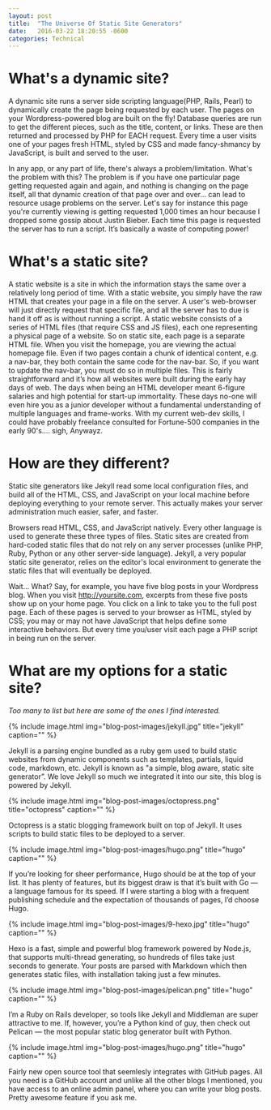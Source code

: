 ```yaml
---
layout: post
title:  "The Universe Of Static Site Generators"
date:   2016-03-22 18:20:55 -0600
categories: Technical
---
```


# What's a dynamic site?

A dynamic site runs a server side scripting language(PHP, Rails, Pearl) to dynamically create the page being requested by each user. The pages on your Wordpress-powered blog are built on the fly! Database queries are run to get the different pieces, such as the title, content, or links. These are then returned and processed by PHP for EACH request. Every time a user visits one of your pages fresh HTML, styled by CSS and made fancy-shmancy by JavaScript, is built and served to the user.

In any app, or any part of life, there's always a problem/limitation. What's the problem with this? The problem is if you have one particular page getting requested again and again, and nothing is changing on the page itself, all that dynamic creation of that page over and over... can lead to resource usage problems on the server. Let's say for instance this page you're currently viewing is getting requested 1,000 times an hour because I dropped some gossip about Justin Bieber. Each time this page is requested the server has to run a script. It’s basically a waste of computing power!

# What's a static site?

A static website is a site in which the information stays the same over a relatively long period of time. With a static website, you simply have the raw HTML that creates your page in a file on the server. A user's web-browser will just directly request that specific file, and all the server has to due is hand it off as is without running a script. A static website consists of a series of HTML files (that require CSS and JS files), each one representing a physical page of a website. So on static site, each page is a separate HTML file. When you visit the homepage, you are viewing the actual homepage file. Even if two pages contain a chunk of identical content, e.g. a nav-bar, they both contain the same code for the nav-bar. So, if you want to update the nav-bar, you must do so in multiple files. This is fairly straightforward and it’s how all websites were built during the early hay days of web. The days when being an HTML developer meant 6-figure salaries and high potential for start-up immortality. These days no-one will even hire you as a junior developer without a fundamental understanding of multiple languages and frame-works. With my current web-dev skills, I could have probably freelance consulted for Fortune-500 companies in the early 90's.... sigh, Anywayz.

# How are they different?

Static site generators like Jekyll read some local configuration files, and build all of the HTML, CSS, and JavaScript on your local machine before deploying everything to your remote server. This actually makes your server administration much easier, safer, and faster.

Browsers read HTML, CSS, and JavaScript natively. Every other language is used to generate these three types of files. Static sites are created from hard-coded static files that do not rely on any server processes (unlike PHP, Ruby, Python or any other server-side language). Jekyll, a very popular static site generator, relies on the editor's local environment to generate the static files that will eventually be deployed.

Wait… What?
Say, for example, you have five blog posts in your Wordpress blog. When you visit http://yoursite.com, excerpts from these five posts show up on your home page. You click on a link to take you to the full post page. Each of these pages is served to your browser as HTML, styled by CSS; you may or may not have JavaScript that helps define some interactive behaviors. But every time you/user visit each page a PHP script in being run on the server.

# What are my options for a static site?
*Too many to list but here are some of the ones I find interested.*

{% include image.html
  img="blog-post-images/jekyll.jpg"
  title="jekyll"
  caption=""
%}

Jekyll is a parsing engine bundled as a ruby gem used to build static websites from dynamic components such as templates, partials, liquid code, markdown, etc. Jekyll is known as "a simple, blog aware, static site generator”. We love Jekyll so much we integrated it into our site, this blog is powered by Jekyll.

{% include image.html
  img="blog-post-images/octopress.png"
  title="octopress"
  caption=""
%}

Octopress is a static blogging framework built on top of Jekyll. It uses scripts to build static files to be deployed to a server.

{% include image.html
  img="blog-post-images/hugo.png"
  title="hugo"
  caption=""
%}

If you’re looking for sheer performance, Hugo should be at the top of your list. It has plenty of features, but its biggest draw is that it’s built with Go — a language famous for its speed. If I were starting a blog with a frequent publishing schedule and the expectation of thousands of pages, I’d choose Hugo.

{% include image.html
  img="blog-post-images/9-hexo.jpg"
  title="hugo"
  caption=""
%}

Hexo is a fast, simple and powerful blog framework powered by Node.js, that supports multi-thread generating, so hundreds of files take just seconds to generate. Your posts are parsed with Markdown which then generates static files, with installation taking just a few minutes.

{% include image.html
  img="blog-post-images/pelican.png"
  title="hugo"
  caption=""
%}

I’m a Ruby on Rails developer, so tools like Jekyll and Middleman are super attractive to me. If, however, you’re a Python kind of guy, then check out Pelican — the most popular static blog generator built with Python.

{% include image.html
  img="blog-post-images/hugo.png"
  title="hugo"
  caption=""
%}

Fairly new open source tool that seemlesly integrates with GitHub pages. All you need is a GitHub account and unlike all the other blogs I mentioned, you have access to an online admin panel, where you can write your blog posts. Pretty awesome feature if you ask me.
